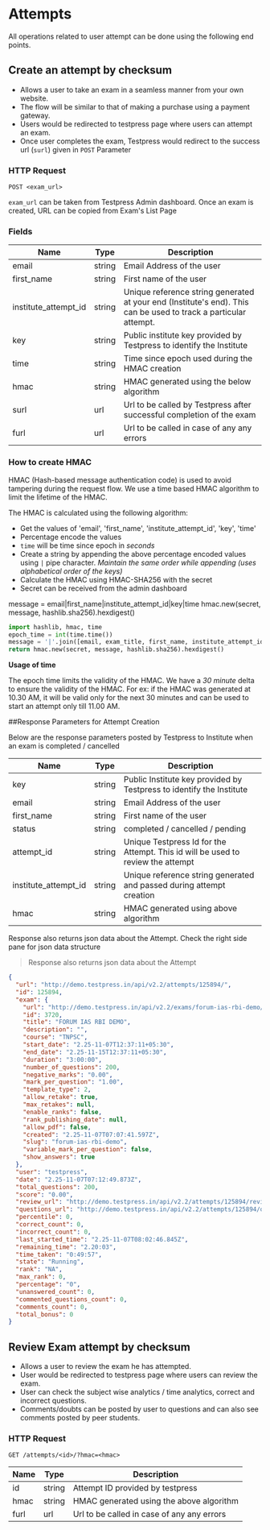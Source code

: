 # Attempts
All operations related to user attempt can be done using the following end points.

## Create an attempt by checksum
* Allows a user to take an exam in a seamless manner from your own website. 
* The flow will be similar to that of making a purchase using a payment gateway. 
* Users would be redirected to testpress page where users can attempt an exam. 
* Once user completes the exam, Testpress would redirect to the success url (`surl`) given in `POST` Parameter

### HTTP Request

`POST <exam_url>`

`exam_url` can be taken from Testpress Admin dashboard. Once an exam is created, URL can be copied from Exam's List Page

### Fields

Name | Type | Description
-----|------|-------------
email | string | Email Address of the user
first_name | string | First name of the user
institute_attempt_id | string | Unique reference string generated at your end (Institute's end). This can be used to track a particular attempt.
key | string | Public institute key provided by Testpress to identify the Institute
time | string | Time since epoch used during the HMAC creation
hmac | string | HMAC generated using the below algorithm
surl | url | Url to be called by Testpress after successful completion of the exam
furl | url | Url to be called in case of any any errors

### How to create HMAC

HMAC (Hash-based message authentication code) is used to avoid tampering during the request flow. We use a time based HMAC algorithm to limit the lifetime of the HMAC.

The HMAC is calculated using the following algorithm:

* Get the values of 'email', 'first_name', 'institute_attempt_id', 'key', 'time'
* Percentage encode the values
* `time` will be time since epoch in *seconds*
* Create a string by appending the above percentage encoded values using `|` pipe character. *Maintain the same order while appending (uses alphabetical order of the keys)*
* Calculate the HMAC using HMAC-SHA256 with the secret
* Secret can be received from the admin dashboard

message = email|first_name|institute_attempt_id|key|time
hmac.new(secret, message, hashlib.sha256).hexdigest()

```python
import hashlib, hmac, time
epoch_time = int(time.time())
message = '|'.join([email, exam_title, first_name, institute_attempt_id, key, epoch_time ])
return hmac.new(secret, message, hashlib.sha256).hexdigest()
```

<aside class="info">
<strong> Usage of time </strong><br>

The epoch time limits the validity of the HMAC. We have a *30 minute* delta to ensure the validity of the HMAC. 
For ex: if the HMAC was generated at 10.30 AM, it will be valid only for the next 30 minutes and can be used to start an attempt only till 11.00 AM.

</aside>


##Response Parameters for Attempt Creation

Below are the response parameters posted by Testpress to Institute when an exam is completed / cancelled

Name | Type | Description
-----|------|-------------
key | string | Public Institute key provided by Testpress to identify the Institute
email | string | Email Address of the user
first_name | string | First name of the user
status | string | completed / cancelled / pending
attempt_id | string | Unique Testpress Id for the Attempt. This id will be used to review the attempt
institute_attempt_id | string | Unique reference string generated and passed during attempt creation
hmac | string | HMAC generated using above algorithm

Response also returns json data about the Attempt. Check the right side pane for json data structure

>Response also returns json data about the Attempt

```json
{
  "url": "http://demo.testpress.in/api/v2.2/attempts/125894/",
  "id": 125894,
  "exam": {
    "url": "http://demo.testpress.in/api/v2.2/exams/forum-ias-rbi-demo/",
    "id": 3720,
    "title": "FORUM IAS RBI DEMO",
    "description": "",
    "course": "TNPSC",
    "start_date": "2.25-11-07T12:37:11+05:30",
    "end_date": "2.25-11-15T12:37:11+05:30",
    "duration": "3:00:00",
    "number_of_questions": 200,
    "negative_marks": "0.00",
    "mark_per_question": "1.00",
    "template_type": 2,
    "allow_retake": true,
    "max_retakes": null,
    "enable_ranks": false,
    "rank_publishing_date": null,
    "allow_pdf": false,
    "created": "2.25-11-07T07:07:41.597Z",
    "slug": "forum-ias-rbi-demo",
    "variable_mark_per_question": false,
    "show_answers": true
  },
  "user": "testpress",
  "date": "2.25-11-07T07:12:49.873Z",
  "total_questions": 200,
  "score": "0.00",
  "review_url": "http://demo.testpress.in/api/v2.2/attempts/125894/review/",
  "questions_url": "http://demo.testpress.in/api/v2.2/attempts/125894/questions/",
  "percentile": 0,
  "correct_count": 0,
  "incorrect_count": 0,
  "last_started_time": "2.25-11-07T08:02:46.845Z",
  "remaining_time": "2.20:03",
  "time_taken": "0:49:57",
  "state": "Running",
  "rank": "NA",
  "max_rank": 0,
  "percentage": "0",
  "unanswered_count": 0,
  "commented_questions_count": 0,
  "comments_count": 0,
  "total_bonus": 0
}

```

## Review Exam attempt by checksum

* Allows a user to review the exam he has attempted. 
* User would be redirected to testpress page where users can review the exam.
* User can check the subject wise analytics / time analytics, correct and incorrect questions. 
* Comments/doubts can be posted by user to questions and can also see comments posted by peer students.

### HTTP Request

`GET /attempts/<id>/?hmac=<hmac>`


Name | Type | Description
-----|------|-------------
id | string | Attempt ID provided by testpress
hmac | string | HMAC generated using the above algorithm
furl | url | Url to be called in case of any any errors
